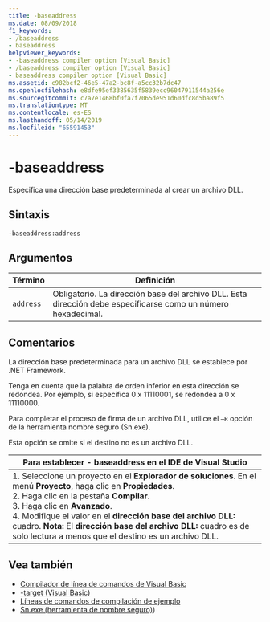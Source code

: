 ```yaml
---
title: -baseaddress
ms.date: 08/09/2018
f1_keywords:
- /baseaddress
- baseaddress
helpviewer_keywords:
- -baseaddress compiler option [Visual Basic]
- /baseaddress compiler option [Visual Basic]
- baseaddress compiler option [Visual Basic]
ms.assetid: c982bcf2-46e5-47a2-bc8f-a5cc32b7dc47
ms.openlocfilehash: e8dfe95ef3385635f5839ecc96047911544a256e
ms.sourcegitcommit: c7a7e1468bf0fa7f7065de951d60dfc8d5ba89f5
ms.translationtype: MT
ms.contentlocale: es-ES
ms.lasthandoff: 05/14/2019
ms.locfileid: "65591453"
---
```

# <a name="-baseaddress"></a>-baseaddress
Especifica una dirección base predeterminada al crear un archivo DLL.  
  
## <a name="syntax"></a>Sintaxis  
  
```  
-baseaddress:address  
```  
  
## <a name="arguments"></a>Argumentos  
  
|Término|Definición|  
|---|---|  
|`address`|Obligatorio. La dirección base del archivo DLL. Esta dirección debe especificarse como un número hexadecimal.|  
  
## <a name="remarks"></a>Comentarios  
 La dirección base predeterminada para un archivo DLL se establece por .NET Framework.  
  
 Tenga en cuenta que la palabra de orden inferior en esta dirección se redondea. Por ejemplo, si especifica 0 x 11110001, se redondea a 0 x 11110000.  
  
 Para completar el proceso de firma de un archivo DLL, utilice el `–R` opción de la herramienta nombre seguro (Sn.exe).  
  
 Esta opción se omite si el destino no es un archivo DLL.  
  
|Para establecer - baseaddress en el IDE de Visual Studio|  
|---|  
|1.  Seleccione un proyecto en el **Explorador de soluciones**. En el menú **Proyecto**, haga clic en **Propiedades**. <br />2.  Haga clic en la pestaña **Compilar**.<br />3.  Haga clic en **Avanzado**.<br />4.  Modifique el valor en el **dirección base del archivo DLL:** cuadro. **Nota:**      El **dirección base del archivo DLL:** cuadro es de solo lectura a menos que el destino es un archivo DLL.|  
  
## <a name="see-also"></a>Vea también

- [Compilador de línea de comandos de Visual Basic](../../../visual-basic/reference/command-line-compiler/index.md)
- [-target (Visual Basic)](../../../visual-basic/reference/command-line-compiler/target.md)
- [Líneas de comandos de compilación de ejemplo](../../../visual-basic/reference/command-line-compiler/sample-compilation-command-lines.md)
- [Sn.exe (herramienta de nombre seguro)](../../../framework/tools/sn-exe-strong-name-tool.md))
